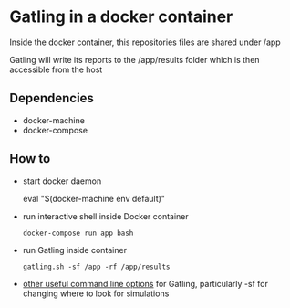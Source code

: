 # Gatling in a docker container

Inside the docker container, this repositories files are shared under /app

Gatling will write its reports to the /app/results folder which is then accessible from the host

## Dependencies

- docker-machine
- docker-compose

## How to

- start docker daemon

  eval "$(docker-machine env default)"

- run interactive shell inside Docker container

  `docker-compose run app bash`

- run Gatling inside container

  `gatling.sh -sf /app -rf /app/results`

- [other useful command line options](http://gatling.io/docs/1.5.6/user_documentation/reference/configuration.html#command-line-options) for Gatling, particularly -sf for changing where to look for simulations
